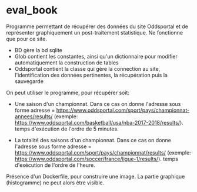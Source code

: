 # eval_book

Programme permettant de récupérer des données du site Oddsportal et de représenter graphiquement un post-traitement statistique. Ne fonctionne que pour ce site.

 - BD gère la bd sqlite
 - Glob contient les constantes, ainsi qu'un dictionnaire pour modifier automatiquement la construction de tables
 - Oddsportal contient la classe qui gère la connection au site, l'identification des données pertinentes, la récupération puis la sauvegarde
 
On peut utiliser le programme, pour récupérer soit:

- Une saison d'un championnat. Dans ce cas on donne l'adresse sous forme adresse = https://www.oddsportal.com/sport/pays/championnat-annees/results/ (exemple: https://www.oddsportal.com/basketball/usa/nba-2017-2018/results/). temps d'exécution de l'ordre de 5 minutes.
 
- La totalité des saisons d'un championnat. Dans ce cas on donne l'adresse sous forme adresse = https://www.oddsportal.com/sport/pays/championnat/results/ (exemple: https://www.oddsportal.com/soccer/france/ligue-1/results/). temps d'exécution de l'ordre de l'heure.
 
 Présence d'un Dockerfile, pour construire une image. La partie graphique (histogramme) ne peut alors être visible.

